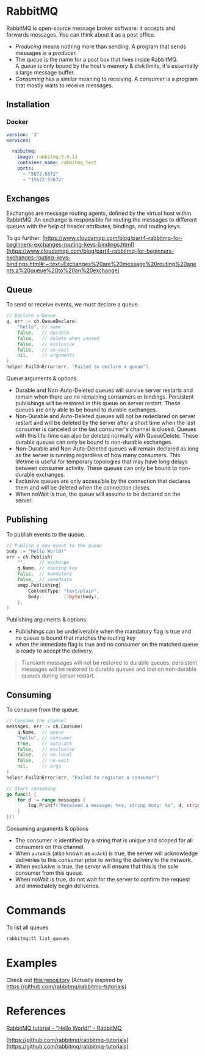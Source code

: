 # RabbitMQ

RabbitMQ is open-source message broker software: it accepts and forwards messages. You can think about it as a post office.

- *Producing* means nothing more than sending. A program that sends messages is a *producer.*
- The q*ueue* is the name for a post box that lives inside RabbitMQ.  A *queue* is only bound by the host's memory & disk limits, it's essentially a large message buffer.
- *Consuming* has a similar meaning to receiving. A *consumer* is a program that mostly waits to receive messages.

## Installation

### Docker

```yaml
version: '3'
services:

  rabbitmq:
    image: rabbitmq:3.9.13
    container_name: rabbitmq_test
    ports:
      - "5672:5672"
      - "15672:15672"
```

## Exchanges

Exchanges are message routing agents, defined by the virtual host within RabbitMQ. An exchange is responsible for routing the messages to different queues with the help of header attributes, bindings, and routing keys.

To go further: [https://www.cloudamqp.com/blog/part4-rabbitmq-for-beginners-exchanges-routing-keys-bindings.html](https://www.cloudamqp.com/blog/part4-rabbitmq-for-beginners-exchanges-routing-keys-bindings.html#:~:text=Exchanges%20are%20message%20routing%20agents,a%20queue%20to%20an%20exchange)

## Queue

To send or receive events, we must declare a queue.

```go
// Declare a Queue
q, err := ch.QueueDeclare(
	"hello", // name
	false,   // durable
	false,   // delete when unused
	false,   // exclusive
	false,   // no-wait
	nil,     // arguments
)
helper.FailOnError(err, "Failed to declare a queue")
```

Queue arguments & options

- Durable and Non-Auto-Deleted queues will survive server restarts and remain
when there are no remaining consumers or bindings.  Persistent publishings will
be restored in this queue on server restart.  These queues are only able to be
bound to durable exchanges.
- Non-Durable and Auto-Deleted queues will not be redeclared on server restart
and will be deleted by the server after a short time when the last consumer is
canceled or the last consumer's channel is closed.  Queues with this life-time
can also be deleted normally with QueueDelete.  These durable queues can only
be bound to non-durable exchanges.
- Non-Durable and Non-Auto-Deleted queues will remain declared as long as the
server is running regardless of how many consumers.  This lifetime is useful
for temporary topologies that may have long delays between consumer activity.
These queues can only be bound to non-durable exchanges.
- Exclusive queues are only accessible by the connection that declares them and
will be deleted when the connection closes.
- When noWait is true, the queue will assume to be declared on the server.

## Publishing

To publish events to the queue.

```go
// Publish a new event to the queue
body := "Hello World!"
err = ch.Publish(
	"",     // exchange
	q.Name, // routing key
	false,  // mandatory
	false,  // immediate
	amqp.Publishing{
		ContentType: "text/plain",
		Body:        []byte(body),
	},
)
```

Publishing arguments & options

- Publishings can be undeliverable when the mandatory flag is true and no queue is bound that matches the routing key
- when the immediate flag is true and no consumer on the matched queue is ready to accept the delivery.

> Transient messages will not be restored to durable queues, persistent messages will be restored to durable queues and lost on non-durable queues during server restart.
> 

## Consuming

To consume from the queue.

```go
// Consume the channel
messages, err := ch.Consume(
	q.Name,  // queue
	"hello", // consumer
	true,    // auto-ack
	false,   // exclusive
	false,   // no-local
	false,   // no-wait
	nil,     // args
)
helper.FailOnError(err, "Failed to register a consumer")

// Start consuming
go func() {
	for d := range messages {
		log.Printf("Received a message: %+v, string body: %s", d, string(d.Body))
	}
}()
```

Consuming arguments & options

- The consumer is identified by a string that is unique and scoped for all
consumers on this channel.
- When `autoAck` (also known as `noAck`) is true, the server will acknowledge deliveries to this consumer prior to writing the delivery to the network.
- When exclusive is true, the server will ensure that this is the sole consumer from this queue.
- When noWait is true, do not wait for the server to confirm the request and immediately begin deliveries.

# Commands

To list all queues

```bash
rabbitmqctl list_queues
```

# Examples

Check out [this repository](https://github.com/Amin-MAG/RabbitMQ) (Actually inspired by https://github.com/rabbitmq/rabbitmq-tutorials)

# References

[RabbitMQ tutorial - "Hello World!" - RabbitMQ](https://www.rabbitmq.com/tutorials/tutorial-one-go.html)

[https://github.com/rabbitmq/rabbitmq-tutorials](https://github.com/rabbitmq/rabbitmq-tutorials)